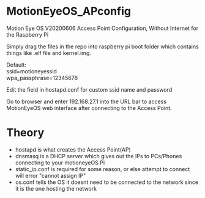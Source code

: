# MotionEyeOS_APconfig
Motion Eye OS V20200606 Access Point Configuration, Without Internet for the Raspberry Pi

Simply drag the files in the repo into raspberry pi boot folder which contains things like .elf file and kernel.img.  

Default:  
ssid=motioneyessid  
wpa_passphrase=12345678

Edit the field in hostapd.conf for custom ssid name and password  

Go to browser and enter 192.168.27.1 into the URL bar to access MotionEyeOS web interface after connecting to the Access Point.

# Theory  

* hostapd is what creates the Access Point(AP)
* dnsmasq is a DHCP server which gives out the IPs to PCs/Phones connecting to your motioneyeOS Pi
* static_ip.conf is required for some reason, or else attempt to connect will error "cannot assign IP"
* os.conf tells the OS it doesnt need to be connected to the network since it is the one hosting the network
